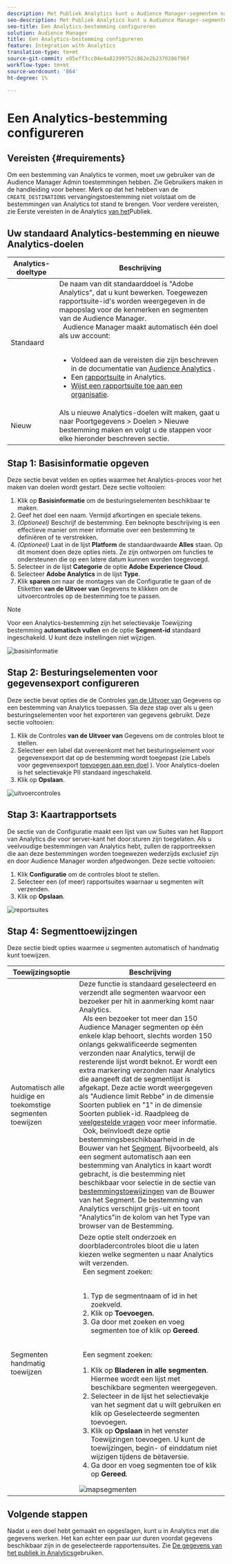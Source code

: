 ```yaml
---
description: Met Publiek Analytics kunt u Audience Manager-segmenten naar Analytics verzenden. Als u deze functie wilt gebruiken, maakt u een Analytics-bestemming en wijst u er segmenten aan toe in de Audience Manager.
seo-description: Met Publiek Analytics kunt u Audience Manager-segmenten naar Analytics verzenden. Als u deze functie wilt gebruiken, maakt u een Analytics-bestemming en wijst u er segmenten aan toe in de Audience Manager.
seo-title: Een Analytics-bestemming configureren
solution: Audience Manager
title: Een Analytics-bestemming configureren
feature: Integration with Analytics
translation-type: tm+mt
source-git-commit: e05eff3cc04e4a82399752c862e2b2370286f96f
workflow-type: tm+mt
source-wordcount: '864'
ht-degree: 1%

---
```



# Een Analytics-bestemming configureren

## Vereisten {#requirements}

Om een bestemming van Analytics te vormen, moet uw gebruiker van de Audience Manager Admin toestemmingen hebben. Zie Gebruikers [](/help/using/features/administration/administration-overview.md#create-users) maken in de handleiding voor beheer. Merk op dat het hebben van de `CREATE_DESTINATIONS` vervangingstoestemming [](/help/using/features/administration/administration-overview.md#wild-card-permissions) niet volstaat om de bestemmingen van Analytics tot stand te brengen.
Voor verdere vereisten, zie Eerste vereisten in de Analytics [van het](https://docs.adobe.com/content/help/en/analytics/integration/audience-analytics/mc-audiences-aam.html)Publiek.

## Uw standaard Analytics-bestemming en nieuwe Analytics-doelen

| Analytics-doeltype | Beschrijving |
|---|---|
| Standaard | De naam van dit standaarddoel is &quot;Adobe Analytics&quot;, dat u kunt bewerken. Toegewezen rapportsuite-id&#39;s worden weergegeven in de mapopslag voor de kenmerken en segmenten van de Audience Manager. <br>  Audience Manager maakt automatisch één doel als uw account: <br>  <ul><li>Voldeed aan de vereisten die zijn beschreven in de documentatie van [Audience Analytics](https://docs.adobe.com/content/help/en/analytics/integration/audience-analytics/mc-audiences-aam.html) .</li><li>Een [rapportsuite](https://docs.adobe.com/content/help/en/analytics/admin/manage-report-suites/report-suites-admin.html) in Analytics.</li><li>[Wijst een rapportsuite toe aan een organisatie](https://docs.adobe.com/content/help/en/core-services/interface/about-core-services/report-suite-mapping.html).</li></ul> |
| Nieuw | Als u nieuwe Analytics-doelen wilt maken, gaat u naar Poortgegevens > Doelen > Nieuwe bestemming maken en volgt u de stappen voor elke hieronder beschreven sectie. |

## Stap 1: Basisinformatie opgeven

Deze sectie bevat velden en opties waarmee het Analytics-proces voor het maken van doelen wordt gestart. Deze sectie voltooien:

1. Klik op **Basisinformatie** om de besturingselementen beschikbaar te maken.
2. Geef het doel een naam. Vermijd afkortingen en speciale tekens.
3. *(Optioneel)* Beschrijf de bestemming. Een beknopte beschrijving is een effectieve manier om meer informatie over een bestemming te definiëren of te verstrekken.
4. *(Optioneel)* Laat in de lijst **Platform** de standaardwaarde **Alles** staan. Op dit moment doen deze opties niets. Ze zijn ontworpen om functies te ondersteunen die op een latere datum kunnen worden toegevoegd.
5. Selecteer in de lijst **Categorie** de optie **Adobe Experience Cloud**.
6. Selecteer **Adobe Analytics** in de lijst **Type**.
7. Klik **sparen** om naar de montages van de Configuratie te gaan of de Etiketten **van de Uitvoer van** Gegevens te klikken om de uitvoercontroles op de bestemming toe te passen.

>[!NOTE]
>
>Voor een Analytics-bestemming zijn het selectievakje Toewijzing bestemming **automatisch vullen** en de optie **Segment-id** standaard ingeschakeld. U kunt deze instellingen niet wijzigen.

![basisinformatie](assets/basicinformation.png)

## Stap 2: Besturingselementen voor gegevensexport configureren

Deze sectie bevat opties die de Controles [van de Uitvoer van](/help/using/features/data-export-controls.md) Gegevens op een bestemming van Analytics toepassen. Sla deze stap over als u geen besturingselementen voor het exporteren van gegevens gebruikt. Deze sectie voltooien:

1. Klik de Controles **van de Uitvoer van** Gegevens om de controles bloot te stellen.
1. Selecteer een label dat overeenkomt met het besturingselement voor gegevensexport dat op de bestemming wordt toegepast (zie Labels voor gegevensexport [toevoegen aan een doel](/help/using/features/destinations/add-data-export-labels.md) ). Voor Analytics-doelen is het selectievakje PII standaard ingeschakeld.
1. Klik op **Opslaan**.

![uitvoercontroles](assets/exportControls.png)

## Stap 3: Kaartrapportsets

De sectie van de Configuratie maakt een lijst van uw Suites van het Rapport van Analytics die voor server-kant het door:sturen zijn toegelaten. Als u veelvoudige bestemmingen van Analytics hebt, zullen de rapportreeksen die aan deze bestemmingen worden toegewezen wederzijds exclusief zijn en door Audience Manager worden afgedwongen. Deze sectie voltooien:

1. Klik **Configuratie** om de controles bloot te stellen.
1. Selecteer een (of meer) rapportsuites waarnaar u segmenten wilt verzenden.
1. Klik op **Opslaan**.

![reportsuites](assets/reportSuites.png)

## Stap 4: Segmenttoewijzingen

Deze sectie biedt opties waarmee u segmenten automatisch of handmatig kunt toewijzen.

| Toewijzingsoptie | Beschrijving |
|---|---|
| Automatisch alle huidige en toekomstige segmenten toewijzen | Deze functie is standaard geselecteerd en verzendt alle segmenten waarvoor een bezoeker per hit in aanmerking komt naar Analytics. <br>  Als een bezoeker tot meer dan 150 Audience Manager segmenten op één enkele klap behoort, slechts worden 150 onlangs gekwalificeerde segmenten verzonden naar Analytics, terwijl de resterende lijst wordt beknot. Er wordt een extra markering verzonden naar Analytics die aangeeft dat de segmentlijst is afgekapt. Deze actie wordt weergegeven als &quot;Audience limit Rebbe&quot; in de dimensie Soorten publiek en &quot;1&quot; in de dimensie Soorten publiek-id. Raadpleeg de [veelgestelde vragen](https://docs.adobe.com/content/help/en/analytics/integration/audience-analytics/audience-analytics-workflow/mc-audiences-faqs.html) voor meer informatie. <br>  Ook, beïnvloedt deze optie bestemmingsbeschikbaarheid in de Bouwer van het [Segment](/help/using/features/segments/segment-builder.md). Bijvoorbeeld, als een segment automatisch aan een bestemming van Analytics in kaart wordt gebracht, is die bestemming niet beschikbaar voor selectie in de sectie van [bestemmingstoewijzingen](/help/using/features/segments/segment-builder.md#segment-builder-controls-destinations) van de Bouwer van het Segment. De bestemming van Analytics verschijnt grijs-uit en toont &quot;Analytics&quot;in de kolom van het Type van browser van de Bestemming. |
| Segmenten handmatig toewijzen | Deze optie stelt onderzoek en doorbladercontroles bloot die u laten kiezen welke segmenten u naar Analytics wilt verzenden. <br>  Een segment zoeken: <br>  <ol><li>Typ de segmentnaam of id in het zoekveld.</li><li>Klik op <b>Toevoegen.</b></li><li>Ga door met zoeken en voeg segmenten toe of klik op <b>Gereed</b>.</li></ol><br>  Een segment zoeken: <ol><li>Klik op <b>Bladeren in alle segmenten</b>. Hiermee wordt een lijst met beschikbare segmenten weergegeven.</li><li>Selecteer in de lijst het selectievakje van het segment dat u wilt gebruiken en klik op Geselecteerde segmenten <b></b>toevoegen.</li><li>Klik op <b>Opslaan</b> in het venster Toewijzingen toevoegen. U kunt de toewijzingen, begin- of einddatum niet wijzigen tijdens de bètaversie.</li><li>Ga door en voeg segmenten toe of klik op <b>Gereed</b>.</li></ol> ![mapsegmenten](assets/mapSegments.png) |

## Volgende stappen

Nadat u een doel hebt gemaakt en opgeslagen, kunt u in Analytics met die gegevens werken. Het kan echter een paar uur duren voordat gegevens beschikbaar zijn in de geselecteerde rapportensuites. Zie [De gegevens van het publiek in Analytics](https://docs.adobe.com/content/help/en/analytics/integration/audience-analytics/audience-analytics-workflow/use-audience-data-analytics.html)gebruiken.
